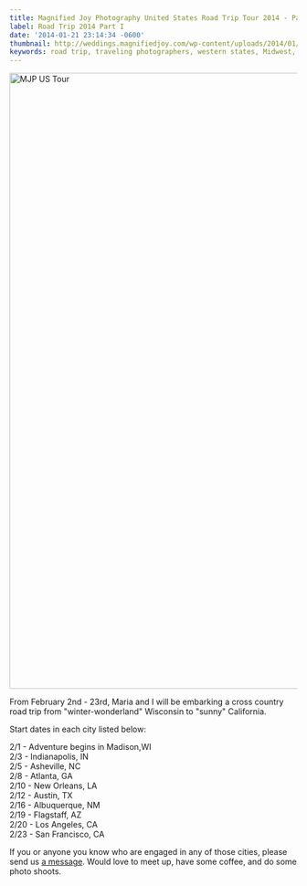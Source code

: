 ```yaml
---
title: Magnified Joy Photography United States Road Trip Tour 2014 - Part I
label: Road Trip 2014 Part I
date: '2014-01-21 23:14:34 -0600'
thumbnail: http://weddings.magnifiedjoy.com/wp-content/uploads/2014/01/MJP-US-Tour-480x375.jpg
keywords: road trip, traveling photographers, western states, Midwest, southern states, California, Arizona, New Mexico, Texas, Louisiana, Georgia, North Carolina, Indiana, Wisconsin
---
```

<p><img src="http://weddings.magnifiedjoy.com/wp-content/uploads/2014/01/MJP-US-Tour.jpg" alt="MJP US Tour" width="1500" height="1079" class="alignnone size-full wp-image-4517" /></p>
<p>From February 2nd - 23rd, Maria and I will be embarking a cross country road trip from "winter-wonderland" Wisconsin to "sunny" California. </p>
<p>Start dates in each city listed below:</p>
<p>2/1 - Adventure begins in Madison,WI<br />
2/3 - Indianapolis, IN<br />
2/5 - Asheville, NC<br />
2/8 - Atlanta, GA<br />
2/10 - New Orleans, LA<br />
2/12 - Austin, TX<br />
2/16 - Albuquerque, NM<br />
2/19 - Flagstaff, AZ<br />
2/20 - Los Angeles, CA<br />
2/23 - San Francisco, CA</p>
<p>If you or anyone you know who are engaged in any of those cities, please send us <a href="\contact\">a message</a>. Would love to meet up, have some coffee, and do some photo shoots.</p>
